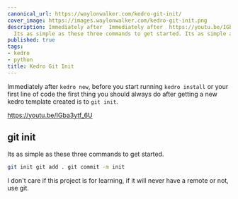 ```yaml
---
canonical_url: https://waylonwalker.com/kedro-git-init/
cover_image: https://images.waylonwalker.com/kedro-git-init.png
description: Immediately after  Immediately after  https://youtu.be/IGba3ytf https://youtu.be/IGba3ytf
  Its as simple as these three commands to get started. Its as simple as
published: true
tags:
- kedro
- python
title: Kedro Git Init
---
```


Immediately after `kedro new`, before you start running `kedro install` or your first line of code the first thing you should always do after getting a new kedro template created is to
`git init`.

https://youtu.be/IGba3ytf_6U

##  git init

Its as simple as these three commands to get started.

``` bash
git init git add . git commit -m init
```

I don't care if this project is for learning, if it will never have a remote or not, use git.